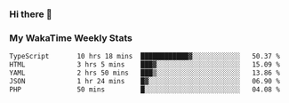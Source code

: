 ### Hi there 👋

<!--
**royschrauwen/royschrauwen** is a ✨ _special_ ✨ repository because its `README.md` (this file) appears on your GitHub profile.

Here are some ideas to get you started:

- 🔭 I’m currently working on ...
- 🌱 I’m currently learning ...
- 👯 I’m looking to collaborate on ...
- 🤔 I’m looking for help with ...
- 💬 Ask me about ...
- 📫 How to reach me: ...
- 😄 Pronouns: ...
- ⚡ Fun fact: ...
-->


### My WakaTime Weekly Stats
<!--START_SECTION:waka-->

```txt
TypeScript       10 hrs 18 mins  ████████████▓░░░░░░░░░░░░   50.37 %
HTML             3 hrs 5 mins    ███▓░░░░░░░░░░░░░░░░░░░░░   15.09 %
YAML             2 hrs 50 mins   ███▒░░░░░░░░░░░░░░░░░░░░░   13.86 %
JSON             1 hr 24 mins    █▓░░░░░░░░░░░░░░░░░░░░░░░   06.90 %
PHP              50 mins         █░░░░░░░░░░░░░░░░░░░░░░░░   04.08 %
```

<!--END_SECTION:waka-->
